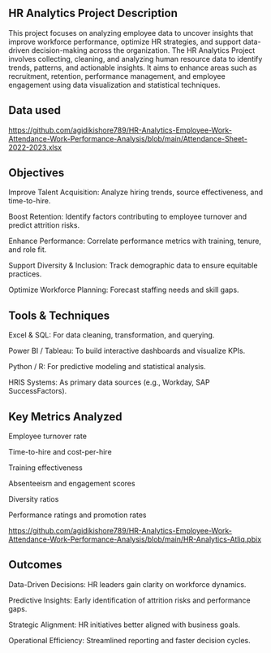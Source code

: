 ## HR Analytics Project Description 

This project focuses on analyzing employee data to uncover insights that improve workforce performance, optimize HR strategies, and support data-driven decision-making across the organization.
The HR Analytics Project involves collecting, cleaning, and analyzing human resource data to identify trends, patterns, and actionable insights.
It aims to enhance areas such as recruitment, retention, performance management, and employee engagement using data visualization and statistical techniques.

## Data used
https://github.com/agidikishore789/HR-Analytics-Employee-Work-Attendance-Work-Performance-Analysis/blob/main/Attendance-Sheet-2022-2023.xlsx

## Objectives

Improve Talent Acquisition: Analyze hiring trends, source effectiveness, and time-to-hire.

Boost Retention: Identify factors contributing to employee turnover and predict attrition risks.

Enhance Performance: Correlate performance metrics with training, tenure, and role fit.

Support Diversity & Inclusion: Track demographic data to ensure equitable practices.

Optimize Workforce Planning: Forecast staffing needs and skill gaps.

## Tools & Techniques

Excel & SQL: For data cleaning, transformation, and querying.

Power BI / Tableau: To build interactive dashboards and visualize KPIs.

Python / R: For predictive modeling and statistical analysis.

HRIS Systems: As primary data sources (e.g., Workday, SAP SuccessFactors).

## Key Metrics Analyzed

Employee turnover rate

Time-to-hire and cost-per-hire

Training effectiveness

Absenteeism and engagement scores

Diversity ratios

Performance ratings and promotion rates

https://github.com/agidikishore789/HR-Analytics-Employee-Work-Attendance-Work-Performance-Analysis/blob/main/HR-Analytics-Atliq.pbix

## Outcomes

Data-Driven Decisions: HR leaders gain clarity on workforce dynamics.

Predictive Insights: Early identification of attrition risks and performance gaps.

Strategic Alignment: HR initiatives better aligned with business goals.

Operational Efficiency: Streamlined reporting and faster decision cycles.



